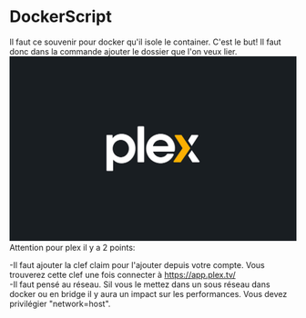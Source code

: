 # DockerScript

Il faut ce souvenir pour docker qu'il isole le container. C'est le but! Il faut donc dans la commande ajouter le dossier que l'on veux lier. 
<br>
<img src="plexlogo.jpg"/>
<br>
Attention pour plex il y a 2 points: 

-Il faut ajouter la clef claim pour l'ajouter depuis votre compte. Vous trouverez cette clef une fois connecter à https://app.plex.tv/ <br>
-Il faut pensé au réseau. Sil vous le mettez dans un sous réseau dans docker ou en bridge il y aura un impact sur les performances. Vous devez privilégier "network=host".
